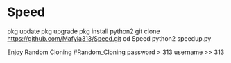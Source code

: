 # Speed
pkg update 
pkg upgrade
pkg install python2 
git clone https://github.com/Mafyia313/Speed.git
cd Speed
python2 speedup.py

Enjoy Random Cloning
#Random_Cloning
password > 313 
username >> 313

